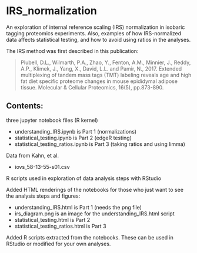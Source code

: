 # IRS_normalization
An exploration of internal reference scaling (IRS) normalization in isobaric tagging proteomics experiments. Also, examples of how IRS-normalized data affects statistical testing, and how to avoid using ratios in the analyses. 

The IRS method was first described in this publication:
> Plubell, D.L., Wilmarth, P.A., Zhao, Y., Fenton, A.M., Minnier, J., Reddy, A.P., Klimek, J., Yang, X., David, L.L. and Pamir, N., 2017. Extended multiplexing of tandem mass tags (TMT) labeling reveals age and high fat diet specific proteome changes in mouse epididymal adipose tissue. Molecular & Cellular Proteomics, 16(5), pp.873-890. 

## Contents:
three jupyter notebook files (R kernel)
* understanding_IRS.ipynb is Part 1 (normalizations)
* statistical_testing.ipynb is Part 2 (edgeR testing)
* statistical_testing_ratios.ipynb is Part 3 (taking ratios and using limma)

Data from Kahn, et al.
* iovs_58-13-55-s01.csv

R scripts used in exploration of data analysis steps with RStudio

Added HTML renderings of the notebooks for those who just want to see the analysis steps and figures:
* understanding_IRS.html is Part 1 (needs the png file)
* irs_diagram.png is an image for the understanding_IRS.html script
* statistical_testing.html is Part 2
* statistical_testing_ratios.html is Part 3

Added R scripts extracted from the notebooks. These can be used in RStudio or modified for your own analyses.
